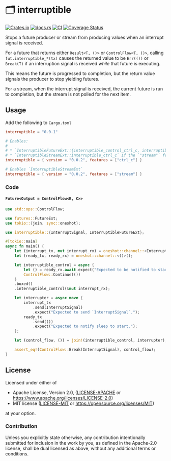 # 🗂️ interruptible

[![Crates.io](https://img.shields.io/crates/v/interruptible.svg)](https://crates.io/crates/interruptible)
[![docs.rs](https://img.shields.io/docsrs/interruptible)](https://docs.rs/interruptible)
[![CI](https://github.com/azriel91/interruptible/workflows/CI/badge.svg)](https://github.com/azriel91/interruptible/actions/workflows/ci.yml)
[![Coverage Status](https://codecov.io/gh/azriel91/interruptible/branch/main/graph/badge.svg)](https://codecov.io/gh/azriel91/interruptible)

Stops a future producer or stream from producing values when an interrupt signal is received.

For a future that returns either `Result<T, ()>` or `ControlFlow<T, ()>`, calling `fut.interruptible_*(tx)` causes the returned value to be `Err(())` or `Break(T)` if an interruption signal is received *while* that future is executing.

This means the future is progressed to completion, but the return value signals the producer to stop yielding futures.

For a stream, when the interrupt signal is received, the current future is run to completion, but the stream is not polled for the next item.


## Usage

Add the following to `Cargo.toml`

```toml
interruptible = "0.0.1"

# Enables:
#
# * `InterruptibleFutureExt::{interruptible_control_ctrl_c, interruptible_result_ctrl_c}`
# * `InterruptibleStreamExt::interruptible_ctrl_c` if the `"stream"` feature is also enabled.
interruptible = { version = "0.0.2", features = ["ctrl_c"] }

# Enables `InterruptibleStreamExt`
interruptible = { version = "0.0.2", features = ["stream"] }
```

### Code

#### `Future<Output = ControlFlow<B, C>>`

```rust
use std::ops::ControlFlow;

use futures::FutureExt;
use tokio::{join, sync::oneshot};

use interruptible::{InterruptSignal, InterruptibleFutureExt};

#[tokio::main]
async fn main() {
    let (interrupt_tx, mut interrupt_rx) = oneshot::channel::<InterruptSignal>();
    let (ready_tx, ready_rx) = oneshot::channel::<()>();

    let interruptible_control = async {
        let () = ready_rx.await.expect("Expected to be notified to start.");
        ControlFlow::Continue(())
    }
    .boxed()
    .interruptible_control(&mut interrupt_rx);

    let interrupter = async move {
        interrupt_tx
            .send(InterruptSignal)
            .expect("Expected to send `InterruptSignal`.");
        ready_tx
            .send(())
            .expect("Expected to notify sleep to start.");
    };

    let (control_flow, ()) = join!(interruptible_control, interrupter);

    assert_eq!(ControlFlow::Break(InterruptSignal), control_flow);
}
```


## License

Licensed under either of

* Apache License, Version 2.0, ([LICENSE-APACHE] or <https://www.apache.org/licenses/LICENSE-2.0>)
* MIT license ([LICENSE-MIT] or <https://opensource.org/licenses/MIT>)

at your option.


### Contribution

Unless you explicitly state otherwise, any contribution intentionally submitted for inclusion in the work by you, as defined in the Apache-2.0 license, shall be dual licensed as above, without any additional terms or conditions.

[LICENSE-APACHE]: LICENSE-APACHE
[LICENSE-MIT]: LICENSE-MIT
